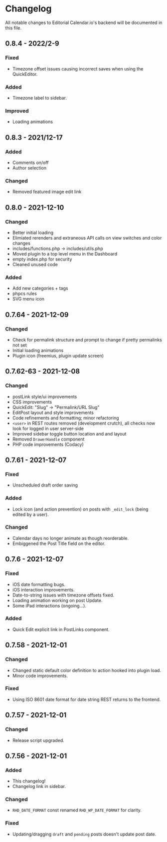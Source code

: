 # Changelog

All notable changes to Editorial Calendar.io's backend will be documented in this file.

## 0.8.4 - 2022/2-9

### Fixed

- Timezone offset issues causing incorrect saves when using the QuickEditor.

### Added

- Timezone label to sidebar.

### Improved

- Loading animations

## 0.8.3 - 2021/12-17

### Added

- Comments on/off
- Author selection

### Changed

- Removed featured image edit link

## 0.8.0 - 2021-12-10

### Changed

- Better initial loading
- Elimiated rerenders and extraneous API calls on view switches and color changes
- includes/functions.php -> includes/utils.php
- Moved plugin to a top level menu in the Dashboard
- empty index.php for security
- Cleaned unused code

### Added

- Add new categories + tags
- phpcs rules
- SVG menu icon

## 0.7.64 - 2021-12-09

### Changed

- Check for permalink structure and prompt to change if pretty permalinks not set
- Initial loading animations
- Plugin icon (freemius, plugin update screen)

## 0.7.62-63 - 2021-12-08

### Changed

- postLink style/ui improvements
- CSS improvements
- QuickEdit: "Slug" -> "Permalink/URL Slug"
- EditPost layout and style improvements
- Code refinements and formatting; minor refactoring
- `<user>` in REST routes removed (development crutch), all checks now look for logged in user server-side
- Improved sidebar toggle button location and and layout
- Removed `DrawerHandle` component
- PHP code improvements (Codacy)

## 0.7.61 - 2021-12-07

### Fixed

- Unscheduled draft order saving

### Added

- Lock icon (and action prevention) on posts with `_edit_lock` (being edited by a user).

### Changed

- Calendar days no longer animate as though reorderable.
- Embiggened the Post Title field on the editor.

## 0.7.6 - 2021-12-07

### Fixed

- iOS date formatting bugs.
- iOS interaction improvements.
- Date-to-string issues with timezone offsets fixed.
- Loading animation working on post Update.
- Some iPad interactions (ongoing...).

### Added

- Quick Edit explicit link in PostLinks component.

## 0.7.58 - 2021-12-01

### Changed

- Changed static default color definition to action hooked into plugin load.
- Minor code improvements.

### Fixed

- Using ISO 8601 date format for date string REST returns to the frontend.

## 0.7.57 - 2021-12-01

### Changed

- Release script upgraded.

## 0.7.56 - 2021-12-01

### Added

- This changelog!
- Changelog link in sidebar.

### Changed

- `RHD_DATE_FORMAT` const renamed `RHD_WP_DATE_FORMAT` for clarity.

### Fixed

- Updating/dragging `draft` and `pending` posts doesn't update post date.
